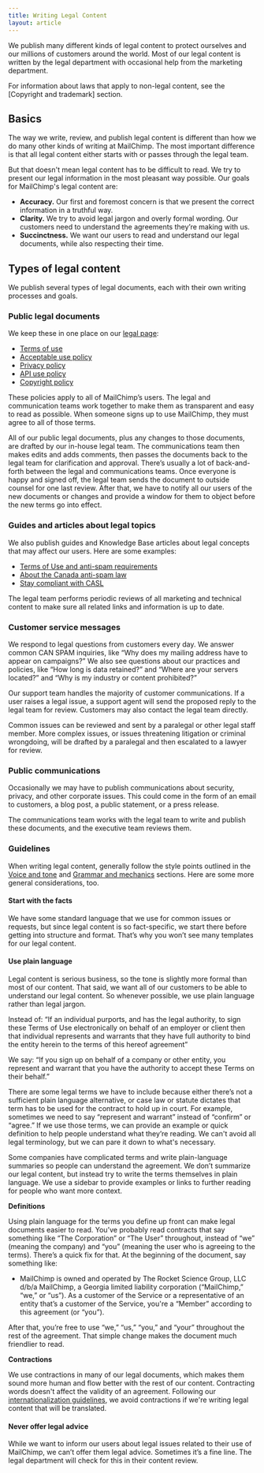 ```yaml
---
title: Writing Legal Content
layout: article
---
```


We publish many different kinds of legal content to protect ourselves and our millions of customers around the world. Most of our legal content is written by the legal department with occasional help from the marketing department. 

For information about laws that apply to non-legal content, see the [Copyright and trademark] section.

## Basics

The way we write, review, and publish legal content is different than how we do many other kinds of writing at MailChimp. The most important difference is that all legal content either starts with or passes through the legal team. 

But that doesn't mean legal content has to be difficult to read. We try to present our legal information in the most pleasant way possible. Our goals for MailChimp's legal content are:

* **Accuracy.** Our first and foremost concern is that we present the correct information in a truthful way.
* **Clarity.** We try to avoid legal jargon and overly formal wording. Our customers need to understand the agreements they’re making with us.
* **Succinctness.** We want our users to read and understand our legal documents, while also respecting their time.

## Types of legal content 

We publish several types of legal documents, each with their own writing processes and goals.

### Public legal documents

We keep these in one place on our [legal page](http://mailchimp.com/legal/):

* [Terms of use](http://mailchimp.com/legal/terms/)
* [Acceptable use policy](http://mailchimp.com/legal/acceptable_use/)
* [Privacy policy](http://mailchimp.com/legal/privacy/)
* [API use policy](http://mailchimp.com/legal/api_use/)
* [Copyright policy](http://mailchimp.com/legal/copyright/)

These policies apply to all of MailChimp’s users. The legal and communication teams work together to make them as transparent and easy to read as possible. When someone signs up to use MailChimp, they must agree to all of those terms.

All of our public legal documents, plus any changes to those documents, are drafted by our in-house legal team. The communications team then makes edits and adds comments, then passes the documents back to the legal team for clarification and approval. There’s usually a lot of back-and-forth between the legal and communications teams. Once everyone is happy and signed off, the legal team sends the document to outside counsel for one last review. After that, we have to notify all our users of the new documents or changes and provide a window for them to object before the new terms go into effect.

### Guides and articles about legal topics

We also publish guides and Knowledge Base articles about legal concepts that may affect our users. Here are some examples:

- [Terms of Use and anti-spam requirements](http://kb.mailchimp.com/accounts/compliance-tips/terms-of-use-and-anti-spam-requirements-for-campaigns)
- [About the Canada anti-spam law](http://kb.mailchimp.com/accounts/compliance-tips/about-the-canada-anti-spam-law-casl)
- [Stay compliant with CASL](http://kb.mailchimp.com/lists/managing-subscribers/stay-compliant-with-casl)

The legal team performs periodic reviews of all marketing and technical content to make sure all related links and information is up to date.

### Customer service messages

We respond to legal questions from customers every day. We answer common CAN SPAM inquiries, like “Why does my mailing address have to appear on campaigns?” We also see questions about our practices and policies, like “How long is data retained?” and “Where are your servers located?” and “Why is my industry or content prohibited?”

Our support team handles the majority of customer communications. If a user raises a legal issue, a support agent will send the proposed reply to the legal team for review. Customers may also contact the legal team directly.

Common issues can be reviewed and sent by a paralegal or other legal staff member. More complex issues, or issues threatening litigation or criminal wrongdoing, will be drafted by a paralegal and then escalated to a lawyer for review.

### Public communications

Occasionally we may have to publish communications about security, privacy, and other corporate issues. This could come in the form of an email to customers, a blog post, a public statement, or a press release.

The communications team works with the legal team to write and publish these documents, and the executive team reviews them.

### Guidelines

When writing legal content, generally follow the style points outlined in the [Voice and tone](TK) and [Grammar and mechanics](TK) sections. Here are some more general considerations, too.

#### Start with the facts

We have some standard language that we use for common issues or requests, but since legal content is so fact-specific, we start there before getting into structure and format. That’s why you won’t see many templates for our legal content.

#### Use plain language

Legal content is serious business, so the tone is slightly more formal than most of our content. That said, we want all of our customers to be able to understand our legal content. So whenever possible, we use plain language rather than legal jargon.

Instead of: “If an individual purports, and has the legal authority, to sign these Terms of Use electronically on behalf of an employer or client then that individual represents and warrants that they have full  authority to bind the entity herein to the terms of this hereof agreement”

We say: “If you sign up on behalf of a company or other entity, you represent and warrant that you have the authority to accept these Terms on their behalf.”

There are some legal terms we have to include because either there’s not a sufficient plain language alternative, or case law or statute dictates that term has to be used for the contract to hold up in court. For example, sometimes we need to say “represent and warrant” instead of “confirm” or “agree.” If we use those terms, we can provide an example or quick definition to help people understand what they’re reading. We can't avoid all legal terminology, but we can pare it down to what's necessary.

Some companies have complicated terms and write plain-language summaries so people can understand the agreement. We don’t summarize our legal content, but instead try to write the terms themselves in plain language. We use a sidebar to provide examples or links to further reading for people who want more context.

**Definitions**

Using plain language for the terms you define up front can make legal documents easier to read. You’ve probably read contracts that say something like “The Corporation” or “The User” throughout, instead of “we” (meaning the company) and “you” (meaning the user who is agreeing to the terms). There’s a quick fix for that. At the beginning of the document, say something like:

- MailChimp is owned and operated by The Rocket Science Group, LLC d/b/a MailChimp, a Georgia limited liability corporation (“MailChimp,” “we,” or “us”). As a customer of the Service or a representative of an entity that’s a customer of the Service, you're a “Member” according to this agreement (or “you”).

After that, you’re free to use “we,” “us,” “you,” and “your” throughout the rest of the agreement. That simple change makes the document much friendlier to read.

**Contractions**

We use contractions in many of our legal documents, which makes them sound more human and flow better with the rest of our content. Contracting words doesn't affect the validity of an agreement. Following our [internationalization guidelines](TK), we avoid contractions if we're writing legal content that will be translated.

#### Never offer legal advice

While we want to inform our users about legal issues related to their use of MailChimp, we can’t offer them legal advice. Sometimes it’s a fine line. The legal department will check for this in their content review.
